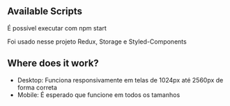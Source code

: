 ## Available Scripts

É possível executar com npm start

Foi usado nesse projeto Redux, Storage e Styled-Components

## Where does it work?

- Desktop: Funciona responsivamente em telas de 1024px até 2560px de forma correta
- Mobile:  É esperado que funcione em todos os tamanhos